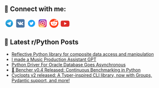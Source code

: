 ## 🔎 Connect with me:
[<img src="https://github.com/bullbesh/bullbesh/blob/main/images/Telegram.png" width="32" height="32" />](https://t.me/bullbesh)
[<img src="https://github.com/bullbesh/bullbesh/blob/main/images/VK.png" width="32" height="32" />](https://vk.com/bullbesh)
[<img src="https://github.com/bullbesh/bullbesh/blob/main/images/Twitter.png" width="32" height="32" />](https://twitter.com/bullbesh1)
[<img src="https://github.com/bullbesh/bullbesh/blob/main/images/Instagram.png" width="32" height="32" />](https://www.instagram.com/bullbesh)
[<img src="https://github.com/bullbesh/bullbesh/blob/main/images/Reddit.png" width="32" height="32" />](https://www.reddit.com/user/bullbesh)
[<img src="https://github.com/bullbesh/bullbesh/blob/main/images/YouTube.png" width="32" height="32" />](https://www.youtube.com/channel/UCtfjRs6uzgq5mfm8S06WTcg)

## 📕 Latest r/Python Posts
<!-- BLOG-POST-LIST:START -->
- [Reflective Python library for composite data access and manipulation](https://www.reddit.com/r/Python/comments/198aiyo/reflective_python_library_for_composite_data/)
- [I made a Music Production Assistant GPT](https://www.reddit.com/r/Python/comments/1989urf/i_made_a_music_production_assistant_gpt/)
- [Python Driver For Oracle Database Goes Asynchronous](https://www.reddit.com/r/Python/comments/1989miq/python_driver_for_oracle_database_goes/)
- [🐰 Bencher v0.4 Released: Continuous Benchmarking in Python](https://www.reddit.com/r/Python/comments/1987zgs/bencher_v04_released_continuous_benchmarking_in/)
- [Cyclopts v2 released: A Typer-inspired CLI library, now with Groups, Pydantic support, and more!](https://www.reddit.com/r/Python/comments/1987cir/cyclopts_v2_released_a_typerinspired_cli_library/)
<!-- BLOG-POST-LIST:END -->
